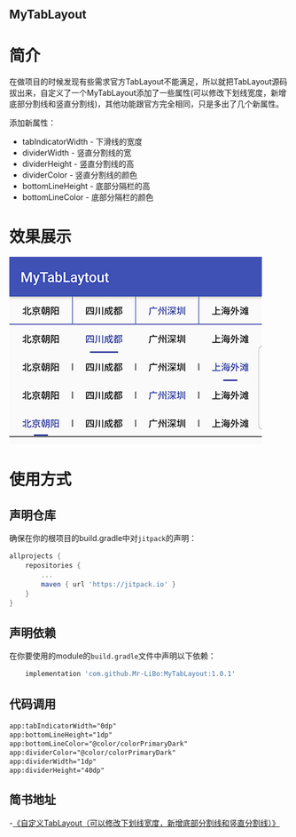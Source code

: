 MyTabLayout
---

# 简介
在做项目的时候发现有些需求官方TabLayout不能满足，所以就把TabLayout源码拔出来，自定义了一个MyTabLayout添加了一些属性(可以修改下划线宽度，新增底部分割线和竖直分割线)，其他功能跟官方完全相同，只是多出了几个新属性。

添加新属性：
- tabIndicatorWidth - 下滑线的宽度
- dividerWidth - 竖直分割线的宽
- dividerHeight - 竖直分割线的高
- dividerColor - 竖直分割线的颜色
- bottomLineHeight - 底部分隔栏的高
- bottomLineColor - 底部分隔栏的颜色

# 效果展示
![运行效果](images/AndroidTest.jpg)

# 使用方式

## 声明仓库
确保在你的根项目的build.gradle中对`jitpack`的声明：
```gradle
allprojects {
	repositories {
        ...
		maven { url 'https://jitpack.io' }
    }
}
```

## 声明依赖
在你要使用的module的`build.gradle`文件中声明以下依赖：
```gradle
    implementation 'com.github.Mr-LiBo:MyTabLayout:1.0.1'
```

## 代码调用
```
app:tabIndicatorWidth="0dp"
app:bottomLineHeight="1dp"
app:bottomLineColor="@color/colorPrimaryDark"
app:dividerColor="@color/colorPrimaryDark"
app:dividerWidth="1dp"
app:dividerHeight="40dp"
```

## 简书地址
-[《自定义TabLayout（可以修改下划线宽度，新增底部分割线和竖直分割线）》](https://www.jianshu.com/p/ac3c7130d37c)

